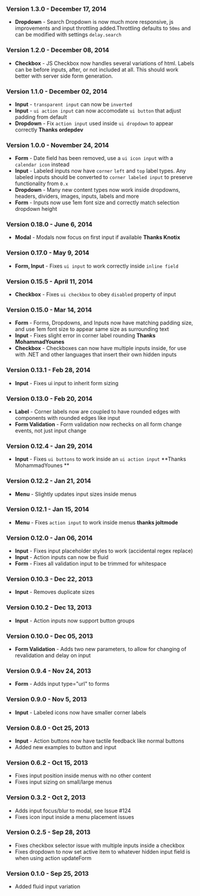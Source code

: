 ### Version 1.3.0 - December 17, 2014

- **Dropdown** - Search Dropdown is now much more responsive, js improvements and input throttling added.Throttling defaults to `50ms` and can be modified with settings ``delay.search``

### Version 1.2.0 - December 08, 2014

- **Checkbox** - JS Checkbox now handles several variations of html. Labels can be before inputs, after, or not included at all. This should work better with server side form generation.

### Version 1.1.0 - December 02, 2014

- **Input** - ``transparent input`` can now be ``inverted``
- **Input** - ``ui action input`` can now accomodate ``ui button`` that adjust padding from default
- **Dropdown** - Fix ``action input`` used inside ``ui dropdown`` to appear correctly **Thanks ordepdev**

### Version 1.0.0 - November 24, 2014

- **Form** - Date field has been removed, use a ``ui icon input`` with a ``calendar icon`` instead
- **Input** - Labeled inputs now have ``corner`` ``left`` and ``top`` label types. Any labeled inputs should be converted to ``corner labeled input`` to preserve functionality from ``0.x``
- **Dropdown** - Many new content types now work inside dropdowns, headers, dividers, images, inputs, labels and more
- **Form** - Inputs now use 1em font size and correctly match selection dropdown height

### Version 0.18.0 - June 6, 2014

- **Modal** - Modals now focus on first input if available **Thanks Knotix**

### Version 0.17.0 - May 9, 2014

- **Form, Input** - Fixes ``ui input`` to work correctly inside ``inline field``

### Version 0.15.5 - April 11, 2014

- **Checkbox** - Fixes ``ui checkbox`` to obey ``disabled`` property of input

### Version 0.15.0 - Mar 14, 2014

- **Form** - Forms, Dropdowns, and Inputs now have matching padding size, and use 1em font size to appear same size as surrounding text
- **Input** - Fixes slight error in corner label rounding **Thanks MohammadYounes**
- **Checkbox** - Checkboxes can now have multiple inputs inside, for use with .NET and other languages that insert their own hidden inputs

### Version 0.13.1 - Feb 28, 2014

- **Input** - Fixes ui input to inherit form sizing

### Version 0.13.0 - Feb 20, 2014

- **Label** - Corner labels now are coupled to have rounded edges with components with rounded edges like input
- **Form Validation** - Form validation now rechecks on all form change events, not just input change

### Version 0.12.4 - Jan 29, 2014

- **Input** - Fixes ``ui buttons`` to work inside an ``ui action input`` **Thanks MohammadYounes **

### Version 0.12.2 - Jan 21, 2014

- **Menu** - Slightly updates input sizes inside menus

### Version 0.12.1 - Jan 15, 2014

- **Menu** - Fixes ``action input`` to work inside menus  **thanks joltmode**

### Version 0.12.0 - Jan 06, 2014

- **Input** - Fixes input placeholder styles to work (accidental regex replace)
- **Input** - Action inputs can now be fluid
- **Form** - Fixes all validation input to be trimmed for whitespace

### Version 0.10.3 - Dec 22, 2013

- **Input** - Removes duplicate sizes

### Version 0.10.2 - Dec 13, 2013

- **Input** - Action inputs now support button groups

### Version 0.10.0 - Dec 05, 2013

- **Form Validation** - Adds two new parameters, to allow for changing of revalidation and delay on input

### Version 0.9.4 - Nov 24, 2013

- **Form** - Adds input type="url" to forms

### Version 0.9.0 - Nov 5, 2013

- **Input** - Labeled icons now have smaller corner labels

### Version 0.8.0 - Oct 25, 2013

- **Input** - Action buttons now have tactile feedback like normal buttons
- Added new examples to button and input

### Version 0.6.2 - Oct 15, 2013

- Fixes input position inside menus with no other content
- Fixes input sizing on small/large menus

### Version 0.3.2 - Oct 2, 2013

- Adds input focus/blur to modal, see Issue #124
- Fixes icon input inside a menu placement issues

### Version 0.2.5 - Sep 28, 2013

- Fixes checkbox  selector issue with multiple inputs inside a checkbox
- Fixes dropdown to now set active item to whatever hidden input field is when using action updateForm

### Version 0.1.0 - Sep 25, 2013

- Added fluid input variation